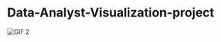 # Data-Analyst-Visualization-project

![GIF 2](https://drive.google.com/uc?export=view&id=1AVR5mJ3N1BUV7__ElWe_mlkEXgVtZAkk)
